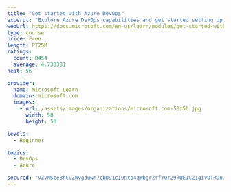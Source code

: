 ```yaml
---
title: "Get started with Azure DevOps"
excerpt: "Explore Azure DevOps capabilities and get started setting up your own organization knowing what separates elite performers from low performers."
webUrl: https://docs.microsoft.com/en-us/learn/modules/get-started-with-devops/
type: course
price: Free
length: PT25M
ratings:
  count: 8454
  average: 4.733381
heat: 56

provider:
  name: Microsoft Learn
  domain: microsoft.com
  images:
    - url: /assets/images/organizations/microsoft.com-50x50.jpg
      width: 50
      height: 50

levels:
  - Beginner

topics:
  - DevOps
  - Azure

secured: "vZVMSeeBhCuZWvgduwn7cbD91cI9nto4qWbgrZrfYQr29kQE1CZ1giVOTRDn/5QXFjmy34skO3PrQrEkRBrJLTZFTW6NR3iFG7LY4YeIHGPwRUe1vTGa97ofYujyiNmdR/8JuEFt5ffklBJreFM+jZdc45b6NGxgB1kfZdmThcM73I0hds1n+pOVY5D7fIDxfQVrZO2sgBuXW8hoikjpeN6YHTlDdJ8J8Yju2Weg4hSaU3rHrhctwDE8jRnAsE6KkKmVx1NpcU2JQpK/GTqLyUBW5PwhqTECc9jLAh8G56sEY1DHpuKFawezifojmujVlOQdTBtLJJv85t78j5tPtAUDkU9ZgDL9oDxXuxJYzp4t8UEP5cPnP7/BMBiJFH7Od4kwYqcesOykpHoHiBbKVH1qqTsDtWI676eHmfpXxV8=;SibNhP4hvH7ZsPisH0NwBA=="
---
```



